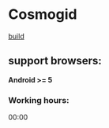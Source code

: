 # Cosmogid
[build](https://cosmogid.htmlpluscss.website/)

## support browsers:
**Android >= 5**

### Working hours:
00:00